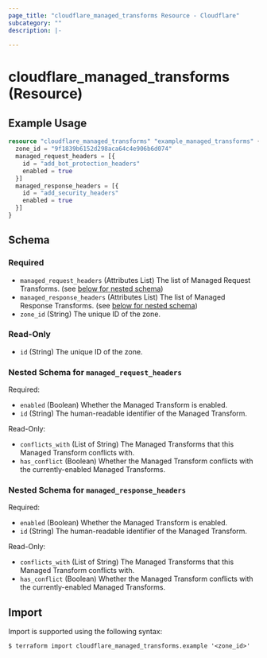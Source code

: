 ```yaml
---
page_title: "cloudflare_managed_transforms Resource - Cloudflare"
subcategory: ""
description: |-
  
---
```


# cloudflare_managed_transforms (Resource)



## Example Usage

```terraform
resource "cloudflare_managed_transforms" "example_managed_transforms" {
  zone_id = "9f1839b6152d298aca64c4e906b6d074"
  managed_request_headers = [{
    id = "add_bot_protection_headers"
    enabled = true
  }]
  managed_response_headers = [{
    id = "add_security_headers"
    enabled = true
  }]
}
```

<!-- schema generated by tfplugindocs -->
## Schema

### Required

- `managed_request_headers` (Attributes List) The list of Managed Request Transforms. (see [below for nested schema](#nestedatt--managed_request_headers))
- `managed_response_headers` (Attributes List) The list of Managed Response Transforms. (see [below for nested schema](#nestedatt--managed_response_headers))
- `zone_id` (String) The unique ID of the zone.

### Read-Only

- `id` (String) The unique ID of the zone.

<a id="nestedatt--managed_request_headers"></a>
### Nested Schema for `managed_request_headers`

Required:

- `enabled` (Boolean) Whether the Managed Transform is enabled.
- `id` (String) The human-readable identifier of the Managed Transform.

Read-Only:

- `conflicts_with` (List of String) The Managed Transforms that this Managed Transform conflicts with.
- `has_conflict` (Boolean) Whether the Managed Transform conflicts with the currently-enabled Managed Transforms.


<a id="nestedatt--managed_response_headers"></a>
### Nested Schema for `managed_response_headers`

Required:

- `enabled` (Boolean) Whether the Managed Transform is enabled.
- `id` (String) The human-readable identifier of the Managed Transform.

Read-Only:

- `conflicts_with` (List of String) The Managed Transforms that this Managed Transform conflicts with.
- `has_conflict` (Boolean) Whether the Managed Transform conflicts with the currently-enabled Managed Transforms.

## Import

Import is supported using the following syntax:

```shell
$ terraform import cloudflare_managed_transforms.example '<zone_id>'
```
